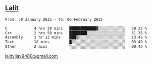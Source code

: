 ## [Lalit](https://lalit.sh)

<!--START_SECTION:waka-->

```txt
From: 30 January 2025 - To: 06 February 2025

C            4 hrs 30 mins   ████████████▓░░░░░░░░░░░░   50.33 %
C++          2 hrs 50 mins   ████████░░░░░░░░░░░░░░░░░   31.76 %
Assembly     1 hr 12 mins    ███▒░░░░░░░░░░░░░░░░░░░░░   13.45 %
Text         18 mins         █░░░░░░░░░░░░░░░░░░░░░░░░   03.40 %
Other        2 mins          ░░░░░░░░░░░░░░░░░░░░░░░░░   00.46 %
```

<!--END_SECTION:waka-->

lalitvijay9480@gmail.com
